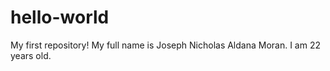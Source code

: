 # hello-world
My first repository!
My full name is Joseph Nicholas Aldana Moran. I am 22 years old. 
